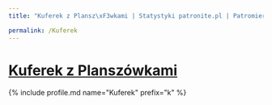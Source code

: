 ```yaml
---
title: "Kuferek z Plansz\xF3wkami | Statystyki patronite.pl | Patromierz"

permalink: /Kuferek
---
```


# [Kuferek z Planszówkami](https://patronite.pl/Kuferek)

{% include profile.md name="Kuferek" prefix="k" %}
